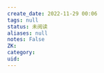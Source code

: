 ```yaml
---
create_date: 2022-11-29 00:06
tags: null
status: 未阅读 
aliases: null
notes: False
ZK: 
category: 
uid: 
---
```



